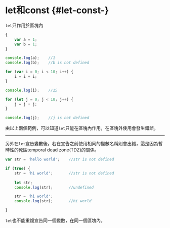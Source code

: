 # let和const {#let-const-}

`let`只作用於區塊內

```js
{
    var a = 1;
    var b = 1;
}

console.log(a);    //1
console.log(b);    //b is not defined
```

```js
for (var i = 0; i < 10; i++) {
    i = i + i;
}

console.log(i);    //15

for (let j = 0; j < 10; j++) {
    j = j + j;
}

console.log(j);    //j is not defined
```

由以上兩個範例，可以知道`let`只能在區塊內作用，在區塊外使用會發生錯誤。

---

另外在`let`宣告變數後，若在宣告之前使用相同的變數名稱則會出錯，這是因為暫時性的死區temporal dead zone\(TDZ\)的關係。

```js
var str = 'hello world';    //str is not defined

if (true) {
    str = 'hi world';       //str is not defined
    
    let str;
    console.log(str);       //undefined

    str = 'hi world';
    console.log(str);       //hi world

}
```

`let`也不能重複宣告同一個變數，在同一個區塊內。

```js

```



